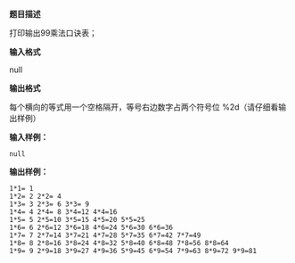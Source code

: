 **题目描述**

打印输出99乘法口诀表；

**输入格式**

null

**输出格式**

每个横向的等式用一个空格隔开，等号右边数字占两个符号位 %2d（请仔细看输出样例）

**输入样例：**

```
null
```

**输出样例：**

```
1*1= 1
1*2= 2 2*2= 4
1*3= 3 2*3= 6 3*3= 9
1*4= 4 2*4= 8 3*4=12 4*4=16
1*5= 5 2*5=10 3*5=15 4*5=20 5*5=25
1*6= 6 2*6=12 3*6=18 4*6=24 5*6=30 6*6=36
1*7= 7 2*7=14 3*7=21 4*7=28 5*7=35 6*7=42 7*7=49
1*8= 8 2*8=16 3*8=24 4*8=32 5*8=40 6*8=48 7*8=56 8*8=64
1*9= 9 2*9=18 3*9=27 4*9=36 5*9=45 6*9=54 7*9=63 8*9=72 9*9=81
```

